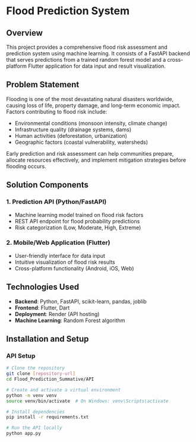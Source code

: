 # Flood Prediction System

## Overview
This project provides a comprehensive flood risk assessment and prediction system using machine learning. It consists of a FastAPI backend that serves predictions from a trained random forest model and a cross-platform Flutter application for data input and result visualization.

## Problem Statement
Flooding is one of the most devastating natural disasters worldwide, causing loss of life, property damage, and long-term economic impact. Factors contributing to flood risk include:

- Environmental conditions (monsoon intensity, climate change)
- Infrastructure quality (drainage systems, dams)
- Human activities (deforestation, urbanization)
- Geographic factors (coastal vulnerability, watersheds)

Early prediction and risk assessment can help communities prepare, allocate resources effectively, and implement mitigation strategies before flooding occurs.

## Solution Components

### 1. Prediction API (Python/FastAPI)
- Machine learning model trained on flood risk factors
- REST API endpoint for flood probability predictions
- Risk categorization (Low, Moderate, High, Extreme)

### 2. Mobile/Web Application (Flutter)
- User-friendly interface for data input
- Intuitive visualization of flood risk results
- Cross-platform functionality (Android, iOS, Web)

## Technologies Used

- **Backend**: Python, FastAPI, scikit-learn, pandas, joblib
- **Frontend**: Flutter, Dart
- **Deployment**: Render (API hosting)
- **Machine Learning**: Random Forest algorithm

## Installation and Setup

### API Setup
```bash
# Clone the repository
git clone [repository-url]
cd Flood_Prediction_Summative/API

# Create and activate a virtual environment
python -m venv venv
source venv/bin/activate  # On Windows: venv\Scripts\activate

# Install dependencies
pip install -r requirements.txt

# Run the API locally
python app.py